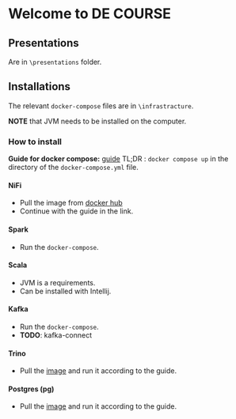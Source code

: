 # Welcome to DE COURSE

## Presentations
Are in `\presentations` folder.

## Installations
The relevant `docker-compose` files are in `\infrastracture`.

**NOTE** that JVM needs to be installed on the computer.

### How to install
**Guide for docker compose:** [guide](https://docs.docker.com/compose/gettingstarted/)
TL;DR : `docker compose up` in the directory of the `docker-compose.yml` file.

#### NiFi
- Pull the image from [docker hub](https://hub.docker.com/r/apache/nifi)
- Continue with the guide in the link.

#### Spark
- Run the `docker-compose`.

#### Scala
- JVM is a requirements.
- Can be installed with Intellij.

#### Kafka
- Run the `docker-compose`.
- **TODO**: kafka-connect

#### Trino
- Pull the [image](https://hub.docker.com/r/trinodb/trino) and run it according to the guide.

#### Postgres (pg)
- Pull the [image](https://hub.docker.com/_/postgres) and run it according to the guide.
